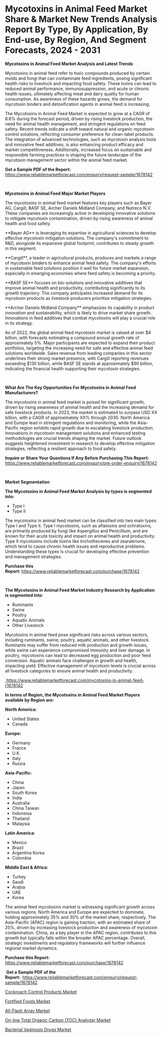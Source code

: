 <p><h1>Mycotoxins in Animal Feed Market Share & Market New Trends Analysis Report By Type, By Application, By End-use, By Region, And Segment Forecasts, 2024 - 2031</h1></p><p><strong>Mycotoxins in Animal Feed Market Analysis and Latest Trends</strong></p>
<p><p>Mycotoxins in animal feed refer to toxic compounds produced by certain molds and fungi that can contaminate feed ingredients, posing significant health risks to livestock and impacting food safety. These toxins can lead to reduced animal performance, immunosuppression, and acute or chronic health issues, ultimately affecting meat and dairy quality for human consumption. As awareness of these hazards grows, the demand for mycotoxin binders and detoxification agents in animal feed is increasing.</p><p>The Mycotoxins in Animal Feed Market is expected to grow at a CAGR of 8.6% during the forecast period, driven by rising livestock production, the need for animal health management, and stringent regulations on feed safety. Recent trends indicate a shift toward natural and organic mycotoxin control solutions, reflecting consumer preference for clean-label products. The integration of advanced technologies, such as mycotoxin analysis tools and innovative feed additives, is also enhancing product efficacy and market competitiveness. Additionally, increased focus on sustainable and responsible farming practices is shaping the future landscape of the mycotoxin management sector within the animal feed market.</p></p>
<p><strong>Get a Sample PDF of the Report:&nbsp;</strong> <a href="https://www.reliablemarketforecast.com/enquiry/request-sample/1678142?utm_campaign=1130&utm_medium=2&utm_source=Github&utm_content=ia&utm_term=14102024&utm_id=mycotoxins-in-animal-feed">https://www.reliablemarketforecast.com/enquiry/request-sample/1678142</a></p>
<p>&nbsp;</p>
<p><strong>Mycotoxins in Animal Feed Major Market Players</strong></p>
<p><p>The mycotoxins in animal feed market features key players such as Bayer AG, Cargill, BASF SE, Archer Daniels Midland Company, and Nutreco N.V. These companies are increasingly active in developing innovative solutions to mitigate mycotoxin contamination, driven by rising awareness of animal health and food safety.</p><p>**Bayer AG** is leveraging its expertise in agricultural sciences to develop effective mycotoxin mitigation solutions. The company's commitment to R&D, alongside its expansive global footprint, contributes to steady growth in this segment.</p><p>**Cargill**, a leader in agricultural products, produces and markets a range of mycotoxin binders to enhance animal feed safety. The company's efforts in sustainable feed solutions position it well for future market expansion, especially in emerging economies where feed safety is becoming a priority.</p><p>**BASF SE** focuses on bio-solutions and innovative additives that improve animal health and productivity, contributing significantly to its growth trajectory. The company anticipates increased demand for its mycotoxin products as livestock producers prioritize mitigation strategies.</p><p>**Archer Daniels Midland Company** emphasizes its capability in product innovation and sustainability, which is likely to drive market share growth. Innovations in feed additives that combat mycotoxins will play a crucial role in its strategy.</p><p>As of 2022, the global animal feed mycotoxin market is valued at over $4 billion, with forecasts estimating a compound annual growth rate of approximately 5%. Major participants are expected to expand their product portfolios, targeting the increasing need for safe and effective animal feed solutions worldwide. Sales revenue from leading companies in this sector underlines their strong market presence, with Cargill reporting revenues exceeding $130 billion, while BASF SE stands at approximately $90 billion, indicating the financial health supporting their mycotoxin strategies.</p></p>
<p>&nbsp;</p>
<p><strong>What Are The Key Opportunities For Mycotoxins in Animal Feed Manufacturers?</strong></p>
<p><p>The mycotoxins in animal feed market is poised for significant growth, driven by rising awareness of animal health and the increasing demand for safe livestock products. In 2023, the market is estimated to surpass USD XX billion, with a CAGR of approximately XX% through 2030. North America and Europe lead in stringent regulations and monitoring, while the Asia-Pacific region exhibits rapid growth due to escalating livestock production. Innovations in mycotoxin management solutions and enhanced testing methodologies are crucial trends shaping the market. Future outlook suggests heightened investment in research to develop effective mitigation strategies, reflecting a resilient approach to food safety.</p></p>
<p><strong>Inquire or Share Your Questions If Any Before Purchasing This Report:</strong> <a href="https://www.reliablemarketforecast.com/enquiry/pre-order-enquiry/1678142?utm_campaign=1130&utm_medium=2&utm_source=Github&utm_content=ia&utm_term=14102024&utm_id=mycotoxins-in-animal-feed">https://www.reliablemarketforecast.com/enquiry/pre-order-enquiry/1678142</a></p>
<p>&nbsp;</p>
<p><strong>Market Segmentation</strong></p>
<p><strong>The Mycotoxins in Animal Feed Market Analysis by types is segmented into:</strong></p>
<p><ul><li>Type I</li><li>Type II</li></ul></p>
<p><p>The mycotoxins in animal feed market can be classified into two main types: Type I and Type II. Type I mycotoxins, such as aflatoxins and ochratoxins, are primarily produced by fungi like Aspergillus and Penicillium, and are known for their acute toxicity and impact on animal health and productivity. Type II mycotoxins include toxins like trichothecenes and zearalenone, which tend to cause chronic health issues and reproductive problems. Understanding these types is crucial for developing effective prevention and management strategies.</p></p>
<p><strong>Purchase this Report:&nbsp;</strong><a href="https://www.reliablemarketforecast.com/purchase/1678142?utm_campaign=1130&utm_medium=2&utm_source=Github&utm_content=ia&utm_term=14102024&utm_id=mycotoxins-in-animal-feed">https://www.reliablemarketforecast.com/purchase/1678142</a></p>
<p>&nbsp;</p>
<p><strong>The Mycotoxins in Animal Feed Market Industry Research by Application is segmented into:</strong></p>
<p><ul><li>Ruminants</li><li>Swine</li><li>Poultry</li><li>Aquatic Animals</li><li>Other Livestock</li></ul></p>
<p><p>Mycotoxins in animal feed pose significant risks across various sectors, including ruminants, swine, poultry, aquatic animals, and other livestock. Ruminants may suffer from reduced milk production and growth issues, while swine can experience compromised immunity and liver damage. In poultry, mycotoxins can lead to decreased egg production and poor feed conversion. Aquatic animals face challenges in growth and health, impacting yield. Effective management of mycotoxin levels is crucial across all livestock categories to ensure animal health and productivity.</p></p>
<p><a href="https://www.reliablemarketforecast.com/mycotoxins-in-animal-feed-r1678142?utm_campaign=1130&utm_medium=2&utm_source=Github&utm_content=ia&utm_term=14102024&utm_id=mycotoxins-in-animal-feed">&nbsp;https://www.reliablemarketforecast.com/mycotoxins-in-animal-feed-r1678142</a></p>
<p><strong>In terms of Region, the Mycotoxins in Animal Feed Market Players available by Region are:</strong></p>
<p>
    <p> <strong> North America: </strong>
        <ul>
            <li>United States</li>
            <li>Canada</li>
        </ul>
        </p> 
    <p> <strong> Europe: </strong>
        <ul>
            <li>Germany</li>
            <li>France</li>
            <li>U.K.</li>
            <li>Italy</li>
            <li>Russia</li>
        </ul>
        </p> 
    <p> <strong> Asia-Pacific: </strong>
        <ul>
            <li>China</li>
            <li>Japan</li>
            <li>South Korea</li>
            <li>India</li>
            <li>Australia</li>
            <li>China Taiwan</li>
            <li>Indonesia</li>
            <li>Thailand</li>
            <li>Malaysia</li>
        </ul>
        </p> 
    <p> <strong> Latin America: </strong>
        <ul>
            <li>Mexico</li>
            <li>Brazil</li>
            <li>Argentina Korea</li>
            <li>Colombia</li>
        </ul>
        </p> 
    <p> <strong> Middle East & Africa: </strong>
        <ul>
            <li>Turkey</li>
            <li>Saudi</li>
            <li>Arabia</li>
            <li>UAE</li>
            <li>Korea</li>
        </ul>
    </p>
    </p>
<p><p>The animal feed mycotoxins market is witnessing significant growth across various regions. North America and Europe are expected to dominate, holding approximately 35% and 30% of the market share, respectively. The Asia-Pacific (APAC) region is gaining traction, with an estimated share of 25%, driven by increasing livestock production and awareness of mycotoxin contamination. China, as a key player in the APAC region, contributes to this growth but typically falls within the broader APAC percentage. Overall, strategic investments and regulatory frameworks will further influence regional market dynamics.</p></p>
<p><strong>Purchase this Report: </strong><a href="https://www.reliablemarketforecast.com/purchase/1678142?utm_campaign=1130&utm_medium=2&utm_source=Github&utm_content=ia&utm_term=14102024&utm_id=mycotoxins-in-animal-feed">https://www.reliablemarketforecast.com/purchase/1678142</a></p>
<p>&nbsp;<strong>Get a Sample PDF of the Report:&nbsp;&nbsp;</strong><a href="https://www.reliablemarketforecast.com/enquiry/request-sample/1678142?utm_campaign=1130&utm_medium=2&utm_source=Github&utm_content=ia&utm_term=14102024&utm_id=mycotoxins-in-animal-feed">https://www.reliablemarketforecast.com/enquiry/request-sample/1678142</a></p>
<p><strong></strong></p>
<p><p><a href="https://github.com/brookiqhurne/Market-Research-Report-List-1/blob/main/cockroach-control-products-market.md?utm_campaign=1130&utm_medium=2&utm_source=Github&utm_content=ia&utm_term=14102024&utm_id=mycotoxins-in-animal-feed">Cockroach Control Products Market</a></p><p><a href="https://www.linkedin.com/pulse/how-regional-global-trends-shaping-fortified-foods-market-xwe0e?utm_campaign=1130&utm_medium=2&utm_source=Github&utm_content=ia&utm_term=14102024&utm_id=mycotoxins-in-animal-feed">Fortified Foods Market</a></p><p><a href="https://www.linkedin.com/pulse/navigating-global-all-flash-array-market-landscape-trends-zlpyc?trk=public_post_embed_feed-article-content&utm_campaign=1130&utm_medium=2&utm_source=Github&utm_content=ia&utm_term=14102024&utm_id=mycotoxins-in-animal-feed">All-Flash Array Market</a></p><p><a href="https://www.linkedin.com/pulse/strategic-market-insights-global-on-line-total-organic-carbon-httec?trk=public_post_embed_feed-article-content&utm_campaign=1130&utm_medium=2&utm_source=Github&utm_content=ia&utm_term=14102024&utm_id=mycotoxins-in-animal-feed">On-line Total Organic Carbon (TOC) Analyzer Market</a></p><p><a href="https://github.com/diedrer4btm/Market-Research-Report-List-1/blob/main/bacterial-vaginosis-drugs-market.md?utm_campaign=1130&utm_medium=2&utm_source=Github&utm_content=ia&utm_term=14102024&utm_id=mycotoxins-in-animal-feed">Bacterial Vaginosis Drugs Market</a></p></p>